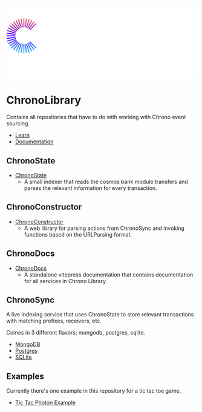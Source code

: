 <p align="center">
  <img src="./packages/chronodocs/docs/public/logo-full.svg" />
</p>

# ChronoLibrary

Contains all repositories that have to do with working with Chrono event sourcing.

- [Learn](https://preview.chronolibrary.com)
- [Documentation](https://chronolibrary.com)

## ChronoState

- [ChronoState](./packages/chronostate)
  - A small indexer that reads the cosmos bank module transfers and parses the relevant information for every transaction.

## ChronoConstructor

- [ChronoConstructor](./packages/chronoconstructor)
  - A web library for parsing actions from ChronoSync and invoking functions based on the URLParsing format.

## ChronoDocs

- [ChronoDocs](./packages/chronodocs)
  - A standalone vitepress documentation that contains documentation for all services in Chrono Library.

## ChronoSync

A live indexing service that uses ChronoState to store relevant transactions with matching prefixes, receivers, etc.

Comes in 3 different flavors; mongodb, postgres, sqlite.

- [MongoDB](./packages/chronosync-mongodb)
- [Postgres](./packages/chronosync-postgres)
- [SQLite](./packages/chronosync-sqlite)

## Examples

Currently there's one example in this repository for a tic tac toe game.

- [Tic Tac Photon Example](./packages/example-tic-tac-photon)
